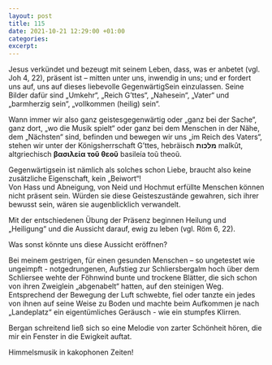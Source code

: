 ```yaml
---
layout: post
title: 115
date: 2021-10-21 12:29:00 +01:00
categories: 
excerpt: 
---
```


Jesus verkündet und bezeugt mit seinem Leben, dass, was er anbetet (vgl. Joh 4, 22), präsent ist – mitten unter uns, inwendig in uns; und er fordert uns auf, uns auf dieses liebevolle GegenwärtigSein einzulassen. Seine Bilder dafür sind „Umkehr“, „Reich G’ttes“, „Nahesein“, „Vater“ und „barmherzig sein“, „vollkommen (heilig) sein“.

Wann immer wir also ganz geistesgegenwärtig oder „ganz bei der Sache“, ganz dort, „wo die Musik spielt“ oder ganz bei dem Menschen in der Nähe, dem „Nächsten“ sind, befinden und bewegen wir uns „im Reich des Vaters“, stehen wir unter der Königsherrschaft G’ttes, hebräisch **מלכות** malkût, altgriechisch **βασιλεία τοῦ θεοῦ** basileía toũ theoũ.

Gegenwärtigsein ist nämlich als solches schon Liebe, braucht also keine zusätzliche Eigenschaft, kein „Beiwort“!\
Von Hass und Abneigung, von Neid und Hochmut erfüllte Menschen können nicht präsent sein. Würden sie diese Geisteszustände gewahren, sich ihrer bewusst sein, wären sie augenblicklich verwandelt.

Mit der entschiedenen Übung der Präsenz beginnen Heilung und „Heiligung“ und die Aussicht darauf, ewig zu leben (vgl. Röm 6, 22).

Was sonst könnte uns diese Aussicht eröffnen?

Bei meinem gestrigen, für einen gesunden Menschen – so ungetestet wie ungeimpft - notgedrungenen, Aufstieg zur Schliersbergalm hoch über dem Schliersee wehte der Föhnwind bunte und trockene Blätter, die sich schon von ihren Zweiglein „abgenabelt“ hatten, auf den steinigen Weg. Entsprechend der Bewegung der Luft schwebte, fiel oder tanzte ein jedes von ihnen auf seine Weise zu Boden und machte beim Aufkommen je nach „Landeplatz“ ein eigentümliches Geräusch - wie ein stumpfes Klirren.

Bergan schreitend ließ sich so eine Melodie von zarter Schönheit hören, die mir ein Fenster in die Ewigkeit auftat.

Himmelsmusik in kakophonen Zeiten!
